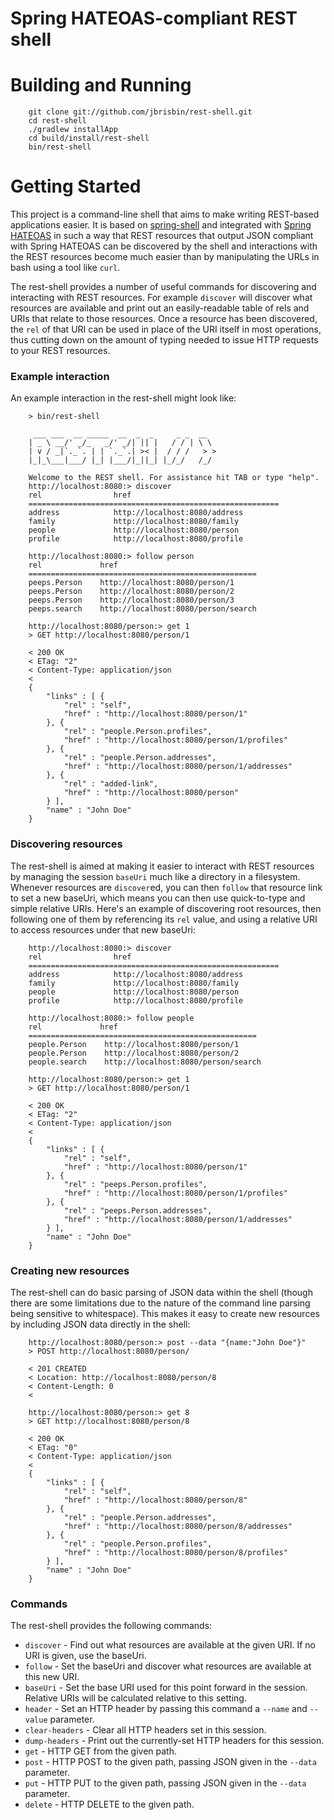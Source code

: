 # Spring HATEOAS-compliant REST shell

# Building and Running

		git clone git://github.com/jbrisbin/rest-shell.git
		cd rest-shell
		./gradlew installApp
		cd build/install/rest-shell
		bin/rest-shell

# Getting Started

This project is a command-line shell that aims to make writing REST-based applications easier. It is based on [spring-shell](http://github.com/springsource/spring-shell) and integrated with [Spring HATEOAS](https://github.com/springsource/spring-hateoas) in such a way that REST resources that output JSON compliant with Spring HATEOAS can be discovered by the shell and interactions with the REST resources become much easier than by manipulating the URLs in bash using a tool like `curl`.

The rest-shell provides a number of useful commands for discovering and interacting with REST resources. For example `discover` will discover what resources are available and print out an easily-readable table of rels and URIs that relate to those resources. Once a resource has been discovered, the `rel` of that URI can be used in place of the URI itself in most operations, thus cutting down on the amount of typing needed to issue HTTP requests to your REST resources.

### Example interaction

An example interaction in the rest-shell might look like:

		> bin/rest-shell

		 ___ ___  __ _____  __  _  _     _ _  __
		| _ \ __/' _/_   _/' _/| || |   / / | \ \
		| v / _|`._`. | | `._`.| >< |  / / /   > >
		|_|_\___|___/ |_| |___/|_||_| |_/_/   /_/

		Welcome to the REST shell. For assistance hit TAB or type "help".
		http://localhost:8080:> discover
		rel                href
		========================================================
		address            http://localhost:8080/address
		family             http://localhost:8080/family
		people             http://localhost:8080/person
		profile            http://localhost:8080/profile

		http://localhost:8080:> follow person
		rel             href
		===================================================
		peeps.Person    http://localhost:8080/person/1
		peeps.Person    http://localhost:8080/person/2
		peeps.Person    http://localhost:8080/person/3
		peeps.search    http://localhost:8080/person/search

		http://localhost:8080/person:> get 1
		> GET http://localhost:8080/person/1

		< 200 OK
		< ETag: "2"
		< Content-Type: application/json
		<
		{
			"links" : [ {
				"rel" : "self",
				"href" : "http://localhost:8080/person/1"
			}, {
				"rel" : "people.Person.profiles",
				"href" : "http://localhost:8080/person/1/profiles"
			}, {
				"rel" : "people.Person.addresses",
				"href" : "http://localhost:8080/person/1/addresses"
			}, {
				"rel" : "added-link",
				"href" : "http://localhost:8080/person"
			} ],
			"name" : "John Doe"
		}

### Discovering resources

The rest-shell is aimed at making it easier to interact with REST resources by managing the session `baseUri` much like a directory in a filesystem. Whenever resources are `discover`ed, you can then `follow` that resource link to set a new baseUri, which means you can then use quick-to-type and simple relative URIs. Here's an example of discovering root resources, then following one of them by referencing its `rel` value, and using a relative URI to access resources under that new baseUri:

		http://localhost:8080:> discover
		rel                href
		========================================================
		address            http://localhost:8080/address
		family             http://localhost:8080/family
		people             http://localhost:8080/person
		profile            http://localhost:8080/profile

		http://localhost:8080:> follow people
		rel             href
		===================================================
		people.Person    http://localhost:8080/person/1
		people.Person    http://localhost:8080/person/2
		people.search    http://localhost:8080/person/search

		http://localhost:8080/person:> get 1
		> GET http://localhost:8080/person/1

		< 200 OK
		< ETag: "2"
		< Content-Type: application/json
		<
		{
			"links" : [ {
				"rel" : "self",
				"href" : "http://localhost:8080/person/1"
			}, {
				"rel" : "peeps.Person.profiles",
				"href" : "http://localhost:8080/person/1/profiles"
			}, {
				"rel" : "peeps.Person.addresses",
				"href" : "http://localhost:8080/person/1/addresses"
			} ],
			"name" : "John Doe"
		}

### Creating new resources

The rest-shell can do basic parsing of JSON data within the shell (though there are some limitations due to the nature of the command line parsing being sensitive to whitespace). This makes it easy to create new resources by including JSON data directly in the shell:

		http://localhost:8080/person:> post --data "{name:"John Doe"}"
		> POST http://localhost:8080/person/

		< 201 CREATED
		< Location: http://localhost:8080/person/8
		< Content-Length: 0
		<

		http://localhost:8080/person:> get 8
		> GET http://localhost:8080/person/8

		< 200 OK
		< ETag: "0"
		< Content-Type: application/json
		<
		{
			"links" : [ {
				"rel" : "self",
				"href" : "http://localhost:8080/person/8"
			}, {
				"rel" : "people.Person.addresses",
				"href" : "http://localhost:8080/person/8/addresses"
			}, {
				"rel" : "people.Person.profiles",
				"href" : "http://localhost:8080/person/8/profiles"
			} ],
			"name" : "John Doe"
		}

### Commands

The rest-shell provides the following commands:

* `discover` - Find out what resources are available at the given URI. If no URI is given, use the baseUri.
* `follow` - Set the baseUri and discover what resources are available at this new URI.
* `baseUri` - Set the base URI used for this point forward in the session. Relative URIs will be calculated relative to this setting.
* `header` - Set an HTTP header by passing this command a `--name` and `--value` parameter.
* `clear-headers` - Clear all HTTP headers set in this session.
* `dump-headers` - Print out the currently-set HTTP headers for this session.
* `get` - HTTP GET from the given path.
* `post` - HTTP POST to the given path, passing JSON given in the `--data` parameter.
* `put` - HTTP PUT to the given path, passing JSON given in the `--data` parameter.
* `delete` - HTTP DELETE to the given path.